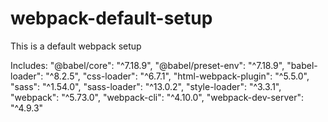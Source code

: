 # webpack-default-setup

This is a default webpack setup

Includes:
"@babel/core": "^7.18.9",
"@babel/preset-env": "^7.18.9",
"babel-loader": "^8.2.5",
"css-loader": "^6.7.1",
"html-webpack-plugin": "^5.5.0",
"sass": "^1.54.0",
"sass-loader": "^13.0.2",
"style-loader": "^3.3.1",
"webpack": "^5.73.0",
"webpack-cli": "^4.10.0",
"webpack-dev-server": "^4.9.3"
